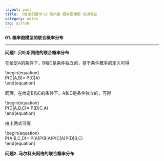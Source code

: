 ```yaml
---
layout: post
title: 《百面机器学习》第六章 概率图模型 阅读笔记
category: notes
tag: github
---
```


**01. 概率图模型的联合概率分布**  

---  

**问题1. 贝叶斯网络的联合概率分布**  

在给定A的条件下，B和C是条件独立的，基于条件概率的定义可得  

\begin{equation}  
P(C|A,B)= P(C|A)  
\end{equation}  

同理，在给定B和C的条件下，A和D是条件独立的，可得  

\begin{equation}  
P(D|A,B,C)= P(D|C,A)  
\end{equation}  

由上两式可得  

\begin{equation}  
P(A,B,C,D)= P(A)P(B|A)P(C|A)P(D|B,C)  
\end{equation}  


**问题2. 马尔科夫网络的联合概率分布**  
